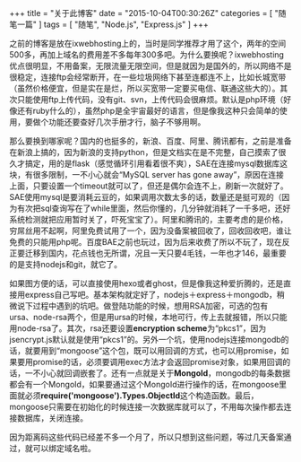 +++
title = "关于此博客"
date = "2015-10-04T00:30:26Z"
categories = [
    "随笔一篇"
]
tags = [
    "随笔",
    "Node.js",
    "Express.js"
]
+++

之前的博客是放在ixwebhosting上的，当时是同学推荐才用了这个，两年的空间500多，再加上域名的费用差不多每年300多吧。为什么要换呢？ixwebhosting优点很明显，不用备案，无限流量无限空间，但是就因为是国外的，所以网络不是很稳定，连接ftp会经常断开，在一些垃圾网络下甚至连都连不上，比如长城宽带（虽然价格便宜，但是实在是烂，所以买宽带一定要买电信、联通这些大的）。其次只能使用ftp上传代码，没有git、svn，上传代码会很麻烦。默认是php环境（好像还有ruby什么的），虽然php是全宇宙最好的语言，但是像我这种只会简单的使用，要做个功能还要查好几次手册才行，脑子不够用啊。

<!--more-->

那么要换到哪家呢？国内的也挺多的，新浪、百度、阿里、腾讯都有，之前是准备在新浪上搞的，因为新浪的支持python，但是文档实在是不完整，自己摸索了很久才搞定，用的是flask（感觉循环引用看着很不爽），SAE在连接mysql数据库这块，有很多限制，一不小心就会“MySQL server has gone away”，原因在连接上面，只要设置一个timeout就可以了，但还是偶尔会连不上，刷新一次就好了。SAE使用mysql是要消耗云豆的，如果调用次数太多的话，数量还是挺可观的（因为有次把sql查询写在了while里面，然后你懂的，几分钟就消耗了一千多吧，还好系统检测就把应用暂时关了，吓死宝宝了）。阿里和腾讯的，主要考虑的是价格，穷屌丝用不起啊，阿里免费试用了一个，因为没备案被回收了，回收回收吧，谁让免费的只能用php呢。百度BAE之前也玩过，因为后来收费了所以不玩了，现在反正要迁移到国内，花点钱也无所谓，况且一天只要4毛钱，一年也才146，最重要的是支持nodejs和git，就它了。

如果图方便的话，可以直接使用hexo或者ghost，但是像我这种爱折腾的，还是直接用express自己写吧。基本架构就定好了，nodejs＋express＋mongodb，稍微说下过程中遇到的坑吧。做登陆功能的时候，想用RSA加密，可选的包有ursa、node-rsa两个，但是用ursa的时候，本地可行，传上去就报错，所以只能用node-rsa了。其次，rsa还要设置**encryption scheme**为“pkcs1”，因为jsencrypt.js默认就是使用“pkcs1”的。另外一个坑，使用nodejs连接mongodb的话，就要用到“mongoose”这个包，既可以用回调的方式，也可以用promise，如果要用promise的话，必须要调用exec方法才会返回promise对象，如果用回调的话，一不小心就回调嵌套了。还有一点就是关于**MongoId**，mongodb的每条数据都会有一个MongoId，如果要通过这个MongoId进行操作的话，在mongoose里面就必须**require('mongoose').Types.ObjectId**这个构造函数。最后，mongoose只需要在初始化的时候连接一次数据库就可以了，不用每次操作都去连接数据库，关闭连接。

因为距离码这些代码已经差不多一个月了，所以只想到这些问题，等过几天备案通过，就可以绑定域名啦。
